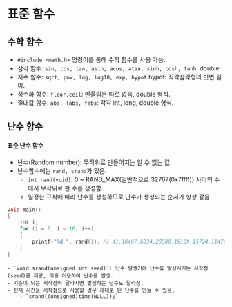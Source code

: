 # 표준 함수
## 수학 함수
- `#include <math.h>` 명령어를 통해 수학 함수를 사용 가능.
- 삼각 함수: `sin, cos, tan, asin, acos, atan, sinh, cosh, tanh`: double.
- 지수 함수: `sqrt, pow, log, log10, exp, hypot` hypot: 직각삼각형의 빗변 길이.
- 정수화 함수: `floor,ceil`: 반올림은 따로 없음, double 형식.
- 절대값 함수: `abs, labs, fabs`: 각각 int, long, double 형식.

## 난수 함수
#### 표준 난수 함수
- 난수(Random number): 무작위로 만들어지는 알 수 없는 값.
- 난수함수에는 `rand, srand`가 있음.
	- `int rand(void)`: 0 ~ RAND_MAX(일반적으로 32767(0x7ffff)) 사이의 수에서 무작위로 한 수를 생성함.
	- 일정한 규칙에 따라 난수를 생성하므로 난수가 생성되는 순서가 항상 같음
```cpp
void main()
{
	int i;
	for (i = 0; i < 10; i++)
	{
		printf("%d ", rand()); // 41,18467,6334,26500,19169,15724,11478,29358,26962,24464
	}
}
```
	- `void srand(unsigned int seed)`: 난수 발생기에 난수를 발생시키는 시작점(seed)를 제공, 이를 이용하여 난수를 발생.
	- 기준이 되는 시작점이 달라지면 발생하는 난수도 달라짐.
	- 현재 시간을 시작점으로 사용할 경우 제대로 된 난수를 만들 수 있음.
		- `srand((unsigned)time(NULL));`

